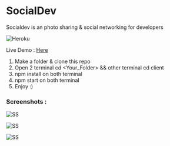 # SocialDev

Socialdev is an photo sharing & social networking for developers

![Heroku](http://heroku-badge.herokuapp.com/?app=heroku-badge&root=projects.html)

Live Demo : [Here](https://socialdev15.herokuapp.com)


1. Make a folder & clone this repo
2. Open 2 terminal cd <Your_Folder> && other terminal cd client
3. npm install on both terminal
4. npm start on both terminal
5. Enjoy :)


### Screenshots :


![SS](https://i.ibb.co/f18kLYH/sign-in-page.png")

![SS](https://i.ibb.co/zGSDw3p/Screenshot-2020-08-04-Social-Dev-1.png")

![SS](https://i.ibb.co/0mGQcWg/Screenshot-2020-08-04-Social-Dev-2.png")
